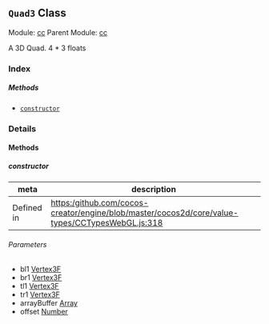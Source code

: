 ## `Quad3` Class



Module: [cc](../modules/cc.md)
Parent Module: [cc](../modules/cc.md)


A 3D Quad. 4 * 3 floats


### Index



##### Methods

  - [`constructor`](#constructor) 



### Details




<!-- Method Block -->
#### Methods


##### constructor



| meta | description |
|------|-------------|
| Defined in | [https:/github.com/cocos-creator/engine/blob/master/cocos2d/core/value-types/CCTypesWebGL.js:318](https:/github.com/cocos-creator/engine/blob/master/cocos2d/core/value-types/CCTypesWebGL.js#L318) |

###### Parameters
- bl1 <a href="../classes/Vertex3F.html" class="crosslink">Vertex3F</a> 
- br1 <a href="../classes/Vertex3F.html" class="crosslink">Vertex3F</a> 
- tl1 <a href="../classes/Vertex3F.html" class="crosslink">Vertex3F</a> 
- tr1 <a href="../classes/Vertex3F.html" class="crosslink">Vertex3F</a> 
- arrayBuffer <a href="https://developer.mozilla.org/en/JavaScript/Reference/Global_Objects/Array" class="crosslink external" target="_blank">Array</a> 
- offset <a href="https://developer.mozilla.org/en/JavaScript/Reference/Global_Objects/Number" class="crosslink external" target="_blank">Number</a> 



